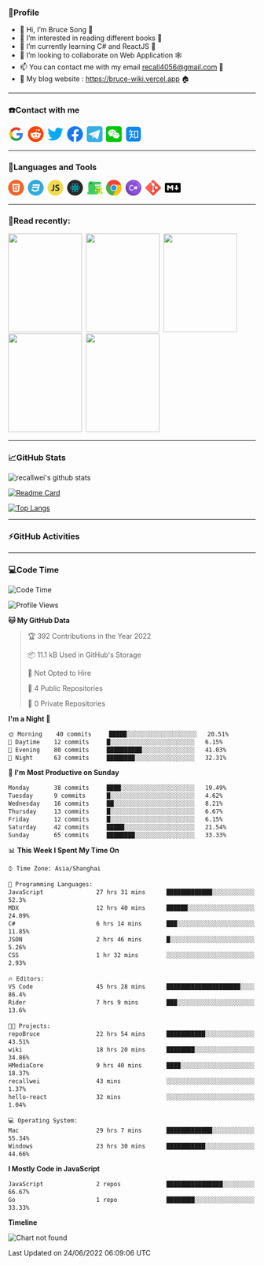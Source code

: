 ### 🦁️Profile

- 👋 Hi, I’m Bruce Song 🦁️
- 👀 I’m interested in reading different books 📖
- 🌱 I’m currently learning C# and ReactJS 🚀
- 💞️ I’m looking to collaborate on Web Application 🕸️
- 📫 You can contact me with my email recall4056@gmail.com 📮
- 📖 My blog website : https://bruce-wiki.vercel.app 🏠

---

### ☎️Contact with me

<img height="32" width="32" src="/img/google.png"/>&nbsp;
<img height="32" width="32" src="/img/reddit.png"/>&nbsp;
<img height="32" width="32" src="/img/twitter.png"/>&nbsp;
<img height="32" width="32" src="/img/facebook.png"/>&nbsp;
<a href="https://t.me/recallwei" target="_blank" rel="noreferrer noopener"><img height="32" width="32" src="/img/telegram.png"/></a>&nbsp;
<img height="32" width="32" src="/img/wechat.png"/>&nbsp;
<img height="32" width="32" src="/img/zhihu.png"/>&nbsp;

---

### 🚀Languages and Tools

<a href="https://bruce-wiki.vercel.app/docs/html" target="_blank" rel="noreferrer noopener"><img height="32" width="32" src="/img/html.png"/></a>&nbsp;
<a href="https://bruce-wiki.vercel.app/docs/css" target="_blank" rel="noreferrer noopener"><img height="32" width="32" src="/img/css.png"/></a>&nbsp;
<a href="https://bruce-wiki.vercel.app/docs/javascript" target="_blank" rel="noreferrer noopener"><img height="32" width="32" src="/img/javascript.png"/></a>&nbsp;
<a href="https://bruce-wiki.vercel.app/docs/react" target="_blank" rel="noreferrer noopener"><img height="32" width="32" src="/img/react.png"/></a>&nbsp;
<a href="https://bruce-wiki.vercel.app/docs/docusaurus" target="_blank" rel="noreferrer noopener"><img height="32" width="32" src="/img/docusaurus.png"/></a>&nbsp;
<img height="32" width="32" src="/img/chrome.png"/>&nbsp;
<a href="https://bruce-wiki.vercel.app/docs/csharp" target="_blank" rel="noreferrer noopener"><img height="32" width="32" src="/img/csharp.png"/></a>&nbsp;
<img height="32" width="32" src="/img/git.png"/>&nbsp;
<a href="https://bruce-wiki.vercel.app/docs/markdown" target="_blank" rel="noreferrer noopener"><img height="32" width="32" src="/img/markdown.png"/></a>&nbsp;

---

### 📖Read recently:

<img height="200" width="150" src="https://img9.doubanio.com/view/subject/s/public/s27283822.jpg"/>&nbsp;
<img height="200" width="150" src="https://img9.doubanio.com/view/subject/l/public/s33524212.jpg"/>&nbsp;
<img height="200" width="150" src="https://img9.doubanio.com/view/subject/m/public/s33460221.jpg"/>&nbsp;
<img height="200" width="150" src="https://img3.doubanio.com/view/subject/l/public/s8958650.jpg"/>&nbsp;
<img height="200" width="150" src="https://img3.doubanio.com/view/subject/l/public/s29820180.jpg"/>&nbsp;

---

### 📈GitHub Stats

![recallwei's github stats](https://github-readme-stats.vercel.app/api?username=recallwei&show_icons=true&theme=dracula&count_private=true&include_all_commits)

<!---
repository 卡片
--->

[![Readme Card](https://github-readme-stats.vercel.app/api/pin/?username=recallwei&repo=recallwei&theme=dracula)](https://github.com/recallwei/daily)

<!---
repository 常用语言 layout=compact（紧凑布局）
--->

[![Top Langs](https://github-readme-stats.vercel.app/api/top-langs/?username=recallwei&layout=compact&theme=dracula)](https://github.com/recallwei/daily)

---

### ⚡️GitHub Activities

<!--START_SECTION:activity-->

<!--END_SECTION:activity-->

---

### 💻Code Time

<!--START_SECTION:waka-->
![Code Time](http://img.shields.io/badge/Code%20Time-0%20secs-blue)

![Profile Views](http://img.shields.io/badge/Profile%20Views-21-blue)

**🐱 My GitHub Data** 

> 🏆 392 Contributions in the Year 2022
 > 
> 📦 11.1 kB Used in GitHub's Storage 
 > 
> 🚫 Not Opted to Hire
 > 
> 📜 4 Public Repositories 
 > 
> 🔑 0 Private Repositories  
 > 
**I'm a Night 🦉** 

```text
🌞 Morning    40 commits     █████░░░░░░░░░░░░░░░░░░░░   20.51% 
🌆 Daytime    12 commits     █░░░░░░░░░░░░░░░░░░░░░░░░   6.15% 
🌃 Evening    80 commits     ██████████░░░░░░░░░░░░░░░   41.03% 
🌙 Night      63 commits     ████████░░░░░░░░░░░░░░░░░   32.31%

```
📅 **I'm Most Productive on Sunday** 

```text
Monday       38 commits     ████░░░░░░░░░░░░░░░░░░░░░   19.49% 
Tuesday      9 commits      █░░░░░░░░░░░░░░░░░░░░░░░░   4.62% 
Wednesday    16 commits     ██░░░░░░░░░░░░░░░░░░░░░░░   8.21% 
Thursday     13 commits     █░░░░░░░░░░░░░░░░░░░░░░░░   6.67% 
Friday       12 commits     █░░░░░░░░░░░░░░░░░░░░░░░░   6.15% 
Saturday     42 commits     █████░░░░░░░░░░░░░░░░░░░░   21.54% 
Sunday       65 commits     ████████░░░░░░░░░░░░░░░░░   33.33%

```


📊 **This Week I Spent My Time On** 

```text
⌚︎ Time Zone: Asia/Shanghai

💬 Programming Languages: 
JavaScript               27 hrs 31 mins      █████████████░░░░░░░░░░░░   52.3% 
MDX                      12 hrs 40 mins      ██████░░░░░░░░░░░░░░░░░░░   24.09% 
C#                       6 hrs 14 mins       ███░░░░░░░░░░░░░░░░░░░░░░   11.85% 
JSON                     2 hrs 46 mins       █░░░░░░░░░░░░░░░░░░░░░░░░   5.26% 
CSS                      1 hr 32 mins        ░░░░░░░░░░░░░░░░░░░░░░░░░   2.93%

🔥 Editors: 
VS Code                  45 hrs 28 mins      █████████████████████░░░░   86.4% 
Rider                    7 hrs 9 mins        ███░░░░░░░░░░░░░░░░░░░░░░   13.6%

🐱‍💻 Projects: 
repoBruce                22 hrs 54 mins      ███████████░░░░░░░░░░░░░░   43.51% 
wiki                     18 hrs 20 mins      ████████░░░░░░░░░░░░░░░░░   34.86% 
HMediaCore               9 hrs 40 mins       ████░░░░░░░░░░░░░░░░░░░░░   18.37% 
recallwei                43 mins             ░░░░░░░░░░░░░░░░░░░░░░░░░   1.37% 
hello-react              32 mins             ░░░░░░░░░░░░░░░░░░░░░░░░░   1.04%

💻 Operating System: 
Mac                      29 hrs 7 mins       █████████████░░░░░░░░░░░░   55.34% 
Windows                  23 hrs 30 mins      ███████████░░░░░░░░░░░░░░   44.66%

```

**I Mostly Code in JavaScript** 

```text
JavaScript               2 repos             ████████████████░░░░░░░░░   66.67% 
Go                       1 repo              ████████░░░░░░░░░░░░░░░░░   33.33%

```


**Timeline**

![Chart not found](https://raw.githubusercontent.com/recallwei/recallwei/main/charts/bar_graph.png) 


 Last Updated on 24/06/2022 06:09:06 UTC
<!--END_SECTION:waka-->
<!---
recallwei/recallwei is a ✨ special ✨ repository because its `README.md` (this file) appears on your GitHub profile.
You can click the Preview link to take a look at your changes.
--->
